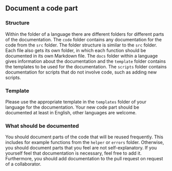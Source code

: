## Document a code part

### Structure

Within the folder of a language there are different folders for different parts of the documentation. The `code` folder contains any documentation for the code from the `src` folder. The folder structure is similar to the `src` folder. Each file also gets its own folder, in which each function should be documented in its own Markdown file. The `docs` folder within a language gives information about the documentation and the `template` folder contains the templates to be used for the documentation. The `scripts` folder contains documentation for scripts that do not involve code, such as adding new scripts.

### Template

Please use the appropriate template in the `templates` folder of your language for the documentation. Your new code part should be documented at least in English, other languages are welcome.

### What should be documented

You should document parts of the code that will be reused frequently. This includes for example functions from the `helper` or `errors` folder. Otherwise, you should document parts that you feel are not self-explanatory. If you yourself feel that documentation is necessary, feel free to add it. Furthermore, you should add documentation to the pull request on request of a collaborator.
